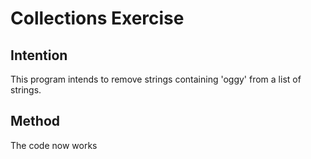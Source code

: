 # Collections Exercise

## Intention

This program intends to remove strings containing 'oggy' from a list of strings.

## Method

The code now works


